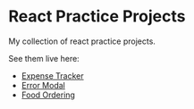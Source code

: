# React Practice Projects

My collection of react practice projects.

See them live here:

- [Expense Tracker](https://gifted-visvesvaraya-89526d.netlify.app/)
- [Error Modal](https://gallant-boyd-3a4617.netlify.app/)
- [Food Ordering](https://frosty-benz-b1e28c.netlify.app)
